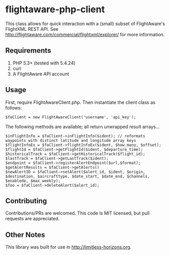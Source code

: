 flightaware-php-client
======================

This class allows for quick interaction with a (small) subset of FlightAware's FlightXML REST API. See http://flightaware.com/commercial/flightxml/explorer/ for more information.

Requirements
------------

1. PHP 5.3+ (tested with 5.4.24)
2. curl
3. A FlightAware API account

Usage
-----

First, require FlightAwareClient.php. Then instantiate the client class as follows:

````
$faClient = new FlightAwareClient('username', 'api_key');
````

The following methods are available; all return unwrapped result arrays...

````
$inFlightInfo = $faClient->inFlightInfo($ident); // reformats waypoints with distinct latitude and longitude array keys
$flightInfoEx = $faClient->flightInfoEx($ident, $how_many, $offset);
$flightId = $faClient->getFlightId($ident, $departure_time);
$historicalTrack = $faClient->getHistoricalTrack($flight_id);
$lastTrack = $faClient->getLastTrack($ident);
$endpoint = $faClient->registerAlertEndpoint($url,$format);
$getAlertResults = $faClient->getAlerts()
$newAlertID = $faClient->setAlert($alert_id, $ident, $origin, $destination, $aircrafttype, $date_start, $date_end, $channels, $enablede, $max_weekly);
$foo = $faClient->deleteAlert($alert_id);
````

Contributing
------------

Contributions/PRs are welcomed. This code is MIT licensed, but pull requests are appreciated.

Other Notes
-----------

This library was built for use in http://limitless-horizons.org.
